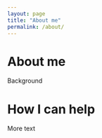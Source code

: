 ```yaml
---
layout: page
title: "About me"
permalink: /about/
---
```


# About me
Background

# How I can help
More text
